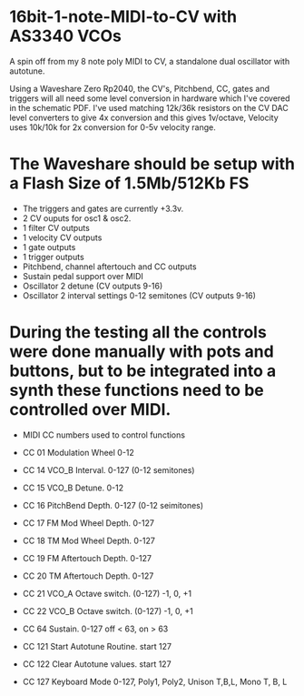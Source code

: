# 16bit-1-note-MIDI-to-CV with AS3340 VCOs

A spin off from my 8 note poly MIDI to CV, a standalone dual oscillator with autotune.

Using a Waveshare Zero Rp2040, the CV's, Pitchbend, CC, gates and triggers will all need some level conversion in hardware which I've covered in the schematic PDF. I've used matching 12k/36k resistors on the CV DAC level converters to give 4x conversion and this gives 1v/octave, Velocity uses 10k/10k for 2x conversion for 0-5v velocity range.

# The Waveshare should be setup with a Flash Size of 1.5Mb/512Kb FS

* The triggers and gates are currently +3.3v.
* 2 CV ouputs for osc1 & osc2.
* 1 filter CV outputs
* 1 velocity CV outputs
* 1 gate outputs
* 1 trigger outputs
* Pitchbend, channel aftertouch and CC outputs
* Sustain pedal support over MIDI
* Oscillator 2 detune (CV outputs 9-16)
* Oscillator 2 interval settings 0-12 semitones (CV outputs 9-16)

# During the testing all the controls were done manually with pots and buttons, but to be integrated into a synth these functions need to be controlled over MIDI.

* MIDI CC numbers used to control functions

* CC 01  Modulation Wheel 0-12
* CC 14  VCO_B Interval. 0-127 (0-12 semitones)
* CC 15  VCO_B Detune. 0-12
* CC 16  PitchBend Depth. 0-127 (0-12 seimitones)
* CC 17  FM Mod Wheel Depth. 0-127
* CC 18  TM Mod Wheel Depth. 0-127
* CC 19  FM Aftertouch Depth. 0-127
* CC 20  TM Aftertouch Depth. 0-127
* CC 21  VCO_A Octave switch. (0-127) -1, 0, +1
* CC 22  VCO_B Octave switch. (0-127) -1, 0, +1
* CC 64  Sustain. 0-127  off < 63, on > 63
* CC 121 Start Autotune Routine.  start 127
* CC 122 Clear Autotune values. start 127
* CC 127 Keyboard Mode  0-127, Poly1, Poly2, Unison T,B,L, Mono T, B, L

